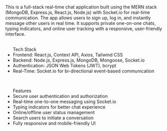 <div>This is a full-stack real-time chat application built using the MERN stack (MongoDB, Express.js, React.js, Node.js) with Socket.io for real-time communication. The app allows users to sign up, log in, and instantly message other users in real time. It supports private one-on-one chats, typing indicators, and online user tracking with a responsive, user-friendly interface. </div>
</br>
<ul>Tech Stack
<li>Frontend: React.js, Context API, Axios, Tailwind CSS</li>

<li>Backend: Node.js, Express.js, MongoDB, Mongoose, Socket.io</li>

<li>Authentication: JSON Web Tokens (JWT), bcrypt</li>

<li>Real-Time: Socket.io for bi-directional event-based communication</li>
</ul>
</br>
<ul> Features
<li>Secure user authentication and authorization</li>
<li>Real-time one-to-one messaging using Socket.io</li>
<li>Typing indicators for better chat experience</li>
<li>Online/offline user status management</li>
<li>Search users to initiate a conversation</li>
<li>Fully responsive and mobile-friendly UI</li>
</ul>
